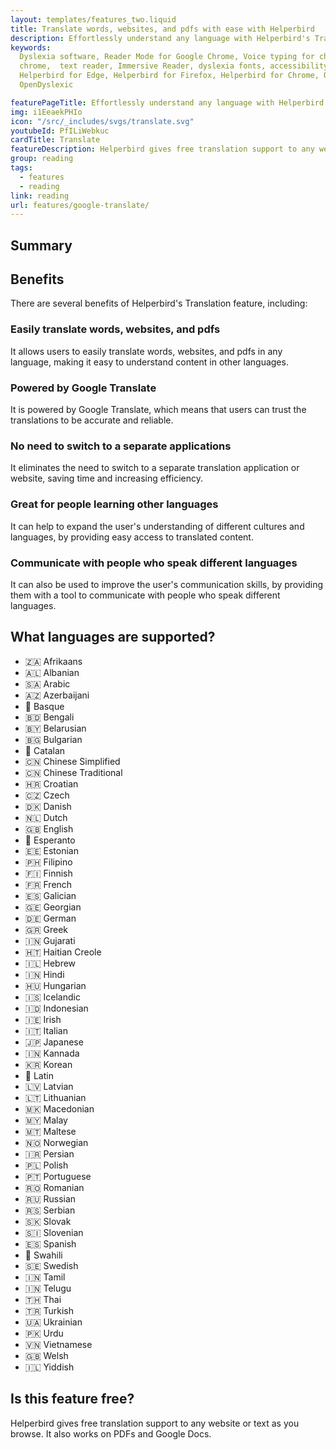 ```yaml
---
layout: templates/features_two.liquid
title: Translate words, websites, and pdfs with ease with Helperbird 
description: Effortlessly understand any language with Helperbird's Translation- Powered by Google Translate, translate words, websites, and pdfs with ease
keywords:
  Dyslexia software, Reader Mode for Google Chrome, Voice typing for chrome, Text to speech for
  chrome,  text reader, Immersive Reader, dyslexia fonts, accessibility software, dyslexia software,
  Helperbird for Edge, Helperbird for Firefox, Helperbird for Chrome, Opendyslexic for Chrome,
  OpenDyslexic

featurePageTitle: Effortlessly understand any language with Helperbird's Translation- Powered by Google Translate, translate words, websites, and pdfs with ease
img: i1EeaekPHIo
icon: "/src/_includes/svgs/translate.svg"
youtubeId: PfILiWebkuc
cardTitle: Translate
featureDescription: Helperbird gives free translation support to any website or pdf. Select a sentence or a word, right-click, Helperbird, Google translate, and pick the language in which you would like the phrase to be translated.
group: reading
tags: 
  - features
  - reading
link: reading
url: features/google-translate/
---
```




## Summary

## Benefits

There are several benefits of Helperbird's Translation feature, including:

### Easily translate words, websites, and pdfs
It allows users to easily translate words, websites, and pdfs in any language, making it easy to understand content in other languages.


### Powered by Google Translate
It is powered by Google Translate, which means that users can trust the translations to be accurate and reliable.


### No need to switch to a separate applications
It eliminates the need to switch to a separate translation application or website, saving time and increasing efficiency.


### Great for people learning other languages
It can help to expand the user's understanding of different cultures and languages, by providing easy access to translated content.

### Communicate with people who speak different languages
It can also be used to improve the user's communication skills, by providing them with a tool to communicate with people who speak different languages.

## What languages are supported?

- 🇿🇦 Afrikaans
- 🇦🇱 Albanian 
- 🇸🇦 Arabic 
- 🇦🇿 Azerbaijani 
- 🏴󠁥󠁳󠁰󠁶󠁿 Basque 
- 🇧🇩 Bengali 
- 🇧🇾 Belarusian 
- 🇧🇬 Bulgarian 
- 🏴󠁥󠁳󠁰󠁶󠁿 Catalan 
- 🇨🇳 Chinese Simplified 
- 🇨🇳 Chinese Traditional 
- 🇭🇷 Croatian 
- 🇨🇿 Czech 
- 🇩🇰 Danish 
- 🇳🇱 Dutch 
- 🇬🇧 English 
- 🏴󠁥󠁳󠁰󠁶󠁿 Esperanto 
- 🇪🇪 Estonian 
- 🇵🇭 Filipino 
- 🇫🇮 Finnish 
- 🇫🇷 French 
- 🇪🇸 Galician 
- 🇬🇪 Georgian 
- 🇩🇪 German 
- 🇬🇷 Greek 
- 🇮🇳 Gujarati 
- 🇭🇹 Haitian Creole 
- 🇮🇱 Hebrew 
- 🇮🇳 Hindi 
- 🇭🇺 Hungarian 
- 🇮🇸 Icelandic 
- 🇮🇩 Indonesian 
- 🇮🇪 Irish 
- 🇮🇹 Italian 
- 🇯🇵 Japanese 
- 🇮🇳 Kannada 
- 🇰🇷 Korean 
- 🏴󠁥󠁳󠁰󠁶󠁿 Latin 
- 🇱🇻 Latvian 
- 🇱🇹 Lithuanian 
- 🇲🇰 Macedonian 
- 🇲🇾 Malay 
- 🇲🇹 Maltese 
- 🇳🇴 Norwegian 
- 🇮🇷 Persian 
- 🇵🇱 Polish 
- 🇵🇹 Portuguese 
- 🇷🇴 Romanian 
- 🇷🇺 Russian 
- 🇷🇸 Serbian 
- 🇸🇰 Slovak 
- 🇸🇮 Slovenian 
- 🇪🇸 Spanish 
- 🏴󠁥󠁳󠁰󠁶󠁿 Swahili 
- 🇸🇪 Swedish 
- 🇮🇳 Tamil 
- 🇮🇳 Telugu 
- 🇹🇭 Thai 
- 🇹🇷 Turkish 
- 🇺🇦 Ukrainian 
- 🇵🇰 Urdu 
- 🇻🇳 Vietnamese 
- 🇬🇧 Welsh 
- 🇮🇱 Yiddish


## Is this feature free?
Helperbird gives free translation support to any website or text as you browse. It also works on PDFs and Google Docs.

